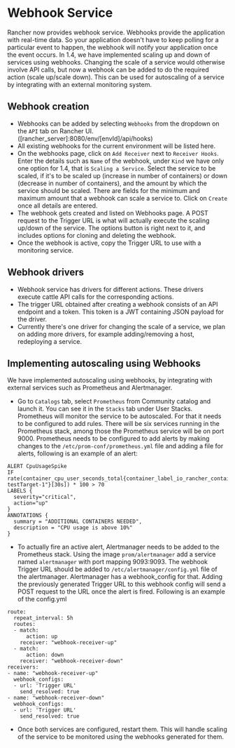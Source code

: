 <h1> Webhook Service </h1>

Rancher now provides webhook service. Webhooks provide the application with real-time data. So your application doesn't have to keep polling for a particular event to happen, the webhook will notify your application once the event occurs. In 1.4, we have implemented scaling up and down of services using webhooks. Changing the scale of a service would otherwise involve API calls, but now a webhook can be added to do the required action (scale up/scale down). This can be used for autoscaling of a service by integrating with an external monitoring system.

<h2> Webhook creation </h2>

- Webhooks can be added by selecting `Webhooks` from the dropdown on the `API` tab on Rancher UI. ([rancher_server]:8080/env/[envId]/api/hooks)
- All existing webhooks for the current environment will be listed here. 
- On the webhooks page, click on `Add Receiver` next to `Receiver Hooks`. Enter the details such as `Name` of the webhook, under `Kind` we have only one option for 1.4, that is `Scaling a Service`. Select the service to be scaled, if it's to be scaled up (increase in number of containers) or down (decrease in number of containers), and the amount by which the service should be scaled. There are fields for the minimum and maximum amount that a webhook can scale a service to. Click on `Create` once all details are entered.
- The webhook gets created and listed on Webhooks page. A POST request to the Trigger URL is what will actually execute the scaling up/down of the service. The options button is right next to it, and includes options for cloning and deleting the webhook.
- Once the webhook is active, copy the Trigger URL to use with a monitoring service.

<h2> Webhook drivers </h2>

- Webhook service has drivers for different actions. These drivers execute cattle API calls for the corresponding actions.
- The trigger URL obtained after creating a webhook consists of an API endpoint and a token. This token is a JWT containing JSON payload for the driver.
- Currently there's one driver for changing the scale of a service, we plan on adding more drivers, for example adding/removing a host, redeploying a service.

<h2> Implementing autoscaling using Webhooks </h2>

We have implemented autoscaling using webhooks, by integrating with external services such as Prometheus and Alertmanager. </br>

- Go to `Catalogs` tab, select `Prometheus` from Community catalog and launch it. You can see it in the `Stacks` tab under User Stacks. Prometheus will monitor the service to be autoscaled. For that it needs to be configured to add rules. There will be six services running in the Prometheus stack, among those the Prometheus service will be on port 9000. Prometheus needs to be configured to add alerts by making changes to the `/etc/prom-conf/prometheus.yml` file and adding a file for alerts, following is an example of an alert:
```
ALERT CpuUsageSpike
IF rate(container_cpu_user_seconds_total{container_label_io_rancher_container_name="Demo-testTarget-1"}[30s]) * 100 > 70
LABELS {
  severity="critical",
  action="up"
}
ANNOTATIONS {
  summary = "ADDITIONAL CONTAINERS NEEDED",
  description = "CPU usage is above 10%"
}
```
- To actually fire an active alert, Alertmanager needs to be added to the Prometheus stack. Using the image `prom/alertmanager` add a service named `alertmanager` with port mapping 9093:9093. The webhook Trigger URL should be added to `/etc/alertmanager/config.yml` file of the alertmanager. Alertmanager has a webhook_config for that. Adding the previously generated Trigger URL to this webhook config will send a POST request to the URL once the alert is fired. Following is an example of the config.yml
```
route:
  repeat_interval: 5h
  routes:
  - match:
      action: up
    receiver: "webhook-receiver-up"
  - match:
      action: down
    receiver: "webhook-receiver-down"
receivers:
- name: "webhook-receiver-up"
  webhook_configs:
  - url: 'Trigger URL'
    send_resolved: true
- name: "webhook-receiver-down"
  webhook_configs:
  - url: 'Trigger URL'
    send_resolved: true

```
- Once both services are configured, restart them. This will handle scaling of the service to be monitored using the webhooks generated for them.
